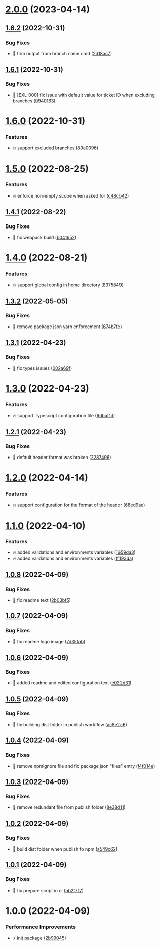 # [2.0.0](https://github.com/Exlint/cz-vinyl/compare/v1.6.2...v2.0.0) (2023-04-14)

## [1.6.2](https://github.com/Exlint/cz-vinyl/compare/v1.6.1...v1.6.2) (2022-10-31)


### Bug Fixes

* 🐞 trim output from branch name cmd ([2d18ac7](https://github.com/Exlint/cz-vinyl/commit/2d18ac72a91f0b02b7220461a0f829271bdbfc9a))

## [1.6.1](https://github.com/Exlint/cz-vinyl/compare/v1.6.0...v1.6.1) (2022-10-31)


### Bug Fixes

* 🐞 [EXL-000] fix issue with default value for ticket ID when excluding branches ([0940163](https://github.com/Exlint/cz-vinyl/commit/0940163127e5020e7ddec287bd2793de0b475f9e))

# [1.6.0](https://github.com/Exlint/cz-vinyl/compare/v1.5.0...v1.6.0) (2022-10-31)


### Features

* 🔥 support excluded branches ([89a0096](https://github.com/Exlint/cz-vinyl/commit/89a009678511bbae7c35e924716538fab08eac58))

# [1.5.0](https://github.com/Exlint/cz-vinyl/compare/v1.4.1...v1.5.0) (2022-08-25)


### Features

* 🔥 enforce non-empty scope when asked for ([c48cb42](https://github.com/Exlint/cz-vinyl/commit/c48cb42456f89d4eb445f8a13faedb9e2e68f211))

## [1.4.1](https://github.com/Exlint/cz-vinyl/compare/v1.4.0...v1.4.1) (2022-08-22)


### Bug Fixes

* 🐞 fix webpack build ([b041652](https://github.com/Exlint/cz-vinyl/commit/b041652fa6936ce5637194c1a2d3fa31fbb5010e))

# [1.4.0](https://github.com/Exlint/cz-vinyl/compare/v1.3.2...v1.4.0) (2022-08-21)


### Features

* 🔥 support global config in home directory ([8375849](https://github.com/Exlint/cz-vinyl/commit/83758494d372c49cc1cf84197687acb3ac54b565))

## [1.3.2](https://github.com/Exlint/cz-vinyl/compare/v1.3.1...v1.3.2) (2022-05-05)

### Bug Fixes

-   🐞 remove package json yarn enforcement ([674b7fe](https://github.com/Exlint/cz-vinyl/commit/674b7fe4e774aa26b7bb9311cc1aa41b7df4f5a9))

## [1.3.1](https://github.com/Exlint/cz-vinyl/compare/v1.3.0...v1.3.1) (2022-04-23)

### Bug Fixes

-   🐞 fix types issues ([002a69f](https://github.com/Exlint/cz-vinyl/commit/002a69fe4f7bb23fa0c6abcae7874cea9ede4d85))

# [1.3.0](https://github.com/Exlint/cz-vinyl/compare/v1.2.1...v1.3.0) (2022-04-23)

### Features

-   🔥 support Typescript configuration file ([6dbaf1d](https://github.com/Exlint/cz-vinyl/commit/6dbaf1d4f4d2e3c92332d91e251f6bba13ebb9ae))

## [1.2.1](https://github.com/Exlint/cz-vinyl/compare/v1.2.0...v1.2.1) (2022-04-23)

### Bug Fixes

-   🐞 default header format was broken ([2287496](https://github.com/Exlint/cz-vinyl/commit/2287496abc296349edfb6c9788a51f7d21ba458c))

# [1.2.0](https://github.com/Exlint/cz-vinyl/compare/v1.1.0...v1.2.0) (2022-04-14)

### Features

-   🔥 support configuration for the format of the header ([68ed9ae](https://github.com/Exlint/cz-vinyl/commit/68ed9ae70080e177f4e3489a7b573029465384df))

# [1.1.0](https://github.com/Exlint/cz-vinyl/compare/v1.0.8...v1.1.0) (2022-04-10)

### Features

-   🔥 added validations and environments variables ([1659da3](https://github.com/Exlint/cz-vinyl/commit/1659da3619b18d3c1a7d49a434aee4d741356dfd))
-   🔥 added validations and environments variables ([ff193da](https://github.com/Exlint/cz-vinyl/commit/ff193da02d18021af9b8e5033e95cc4dad1c9261))

## [1.0.8](https://github.com/Exlint/cz-vinyl/compare/v1.0.7...v1.0.8) (2022-04-09)

### Bug Fixes

-   🐞 fix readme text ([2b03bf5](https://github.com/Exlint/cz-vinyl/commit/2b03bf5b12705a0860f74725e724c447a228b533))

## [1.0.7](https://github.com/Exlint/cz-vinyl/compare/v1.0.6...v1.0.7) (2022-04-09)

### Bug Fixes

-   🐞 fix readme logo image ([7d35fab](https://github.com/Exlint/cz-vinyl/commit/7d35fabefe6da8ce758c4415f7f6005e5b071c0d))

## [1.0.6](https://github.com/Exlint/cz-vinyl/compare/v1.0.5...v1.0.6) (2022-04-09)

### Bug Fixes

-   🐞 added readme and edited configuration text ([e022d31](https://github.com/Exlint/cz-vinyl/commit/e022d316a2ec8b0ade066592b3c268b7901ff3ce))

## [1.0.5](https://github.com/Exlint/cz-vinyl/compare/v1.0.4...v1.0.5) (2022-04-09)

### Bug Fixes

-   🐞 fix building dist folder in publish workflow ([ac8e2c6](https://github.com/Exlint/cz-vinyl/commit/ac8e2c6b4df08530237a31323e418c398bc486da))

## [1.0.4](https://github.com/Exlint/cz-vinyl/compare/v1.0.3...v1.0.4) (2022-04-09)

### Bug Fixes

-   🐞 remove npmignore file and fix package json "files" entry ([f4f014e](https://github.com/Exlint/cz-vinyl/commit/f4f014ef9e785573278a5c45ae00f08c70050d1a))

## [1.0.3](https://github.com/Exlint/cz-vinyl/compare/v1.0.2...v1.0.3) (2022-04-09)

### Bug Fixes

-   🐞 remove redundant file from publish folder ([8e38d11](https://github.com/Exlint/cz-vinyl/commit/8e38d1143cab75a0987dd6c462e11c3b3530dac4))

## [1.0.2](https://github.com/Exlint/cz-vinyl/compare/v1.0.1...v1.0.2) (2022-04-09)

### Bug Fixes

-   🐞 build dist folder when publish to npm ([a549c62](https://github.com/Exlint/cz-vinyl/commit/a549c62dc74872faf853c2f90a5efde1375641ec))

## [1.0.1](https://github.com/Exlint/cz-vinyl/compare/v1.0.0...v1.0.1) (2022-04-09)

### Bug Fixes

-   🐞 fix prepare script in ci ([bb2f7f7](https://github.com/Exlint/cz-vinyl/commit/bb2f7f70f51c9ee5dfc04f8f9ef635e358ff42aa))

# 1.0.0 (2022-04-09)

### Performance Improvements

-   ⚡ init package ([2b99045](https://github.com/Exlint/cz-vinyl/commit/2b990459e3f3e71f2d59613647136a8b84f2524f))
